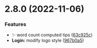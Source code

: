 # 2.8.0 (2022-11-06)

### Features

- :sparkles: word count computed tips ([63c925c](https://github.com/anncwb/vue-vben-admin/commit/63c925cdc9043bf340e9f013fe0342c8fe87c117))
- **Login:** modify logo style ([967b0a5](https://github.com/anncwb/vue-vben-admin/commit/967b0a5191fb8f0bbf8a5acb9e1fc61247f23fa6))
